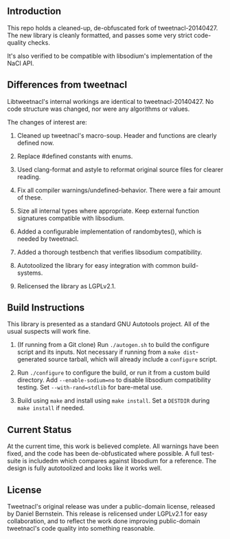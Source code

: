 ## Introduction ##

This repo holds a cleaned-up, de-obfuscated fork of tweetnacl-20140427. The
new library is cleanly formatted, and passes some very strict code-quality
checks.

It's also verified to be compatible with libsodium's implementation
of the NaCl API.

## Differences from tweetnacl ##

Libtweetnacl's internal workings are identical to tweetnacl-20140427.
No code structure was changed, nor were any algorithms or values.

The changes of interest are:

1. Cleaned up tweetnacl's macro-soup. Header and functions are clearly defined
   now.

2. Replace #defined constants with enums.

3. Used clang-format and astyle to reformat original source files
   for clearer reading.

4. Fix all compiler warnings/undefined-behavior. There were a fair amount
   of these.

5. Size all internal types where appropriate. Keep external function signatures
   compatible with libsodium.

6. Added a configurable implementation of randombytes(), which
   is needed by tweetnacl.

7. Added a thorough testbench that verifies libsodium compatibility.

8. Autotoolized the library for easy integration with common build-systems.

9. Relicensed the library as LGPLv2.1.

## Build Instructions ##

This library is presented as a standard GNU Autotools project. All of the usual
suspects will work fine.

1. (If running from a Git clone) Run `./autogen.sh` to build the configure
   script and its inputs. Not necessary if running from a `make dist`-generated
   source tarball, which will already include a `configure` script.

2. Run `./configure` to configure the build, or run it from a custom build
   directory. Add `--enable-sodium=no` to disable libsodium compatibility
   testing. Set `--with-rand=stdlib` for bare-metal use.

3. Build using `make` and install using `make install`. Set a `DESTDIR` during
   `make install` if needed.

## Current Status ##

At the current time, this work is believed complete. All warnings have been
fixed, and the code has been de-obfusticated where possible. A full test-suite
is includedm which compares against libsodium for a reference. The design is
fully autotoolized and looks like it works well.

## License ##

Tweetnacl's original release was under a public-domain license, released by
Daniel Bernstein. This release is relicensed under LGPLv2.1 for easy
collaboration, and to reflect the work done improving public-domain
tweetnacl's code quality into something reasonable.
